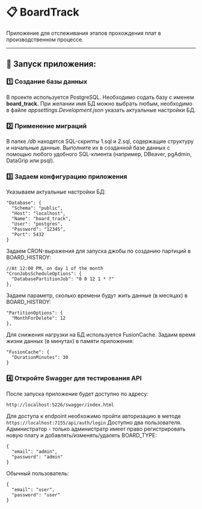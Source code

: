 
# 📋 BoardTrack

Приложение для отслеживания этапов прохождения плат в производственном процессе.

---

## 🚀 Запуск приложения:

### 1️⃣ Создание базы данных

В проекте используется PostgreSQL. Необходимо содать базу с именем **board_track.** 
При желании имя БД можно выбрать любым, необходимо в файле *appsettings.Development.json* указать актуальные настройки БД. 

### 2️⃣ Применение миграций

В папке */db* находятся SQL-скрипты 1.sql и 2.sql, содержащие структуру и начальные данные. Выполните их в созданной базе данных с помощью любого удобного SQL-клиента (например, DBeaver, pgAdmin, DataGrip или psql).

### 3️⃣ Задаем конфигурацию приложения

Указываем актуальные настройки БД:
```env
"Database": {
  "Schema": "public",
  "Host": "localhost",
  "Name": "board_track",
  "User": "postgres",
  "Password": "12345",
  "Port": 5432
}
```

Задаем CRON-выражения для запуска джобы по созданию партиций в BOARD_HISTROY:
```
//At 12:00 PM, on day 1 of the month
"CronJobsScheduleOptions": {
  "DatabasePartitionJob": "0 0 12 1 * ?"
},
```

Задаем параметр, сколько времени будут жить данные (в месяцах) в BOARD_HISTROY:
```
"PartitionOptions": {
  "MonthForDelete": 12
},
```

Для снижения нагрузки на БД используется FusionCache. Задаим время жизни данных (в минутах) в памяти приложения:
```
"FusionCache": {
  "DurationMinutes": 30
}
```
### 4️⃣ Откройте Swagger для тестирования API
После запуска приложение будет доступно по адресу:
```
http://localhost:5226/swagger/index.html
```
Для доступа к endpoint необхожимо пройти авторизацию в методе 
```https://localhost:7155/api/auth/login```
Доступно два пользователя. 
Администратор - только администратр имеет право регистрировать новую плату и добавлять/изменять/удалять BOARD_TYPE:
```
{
  "email": "admin",
  "password": "admin"
}
```

Обычный пользователь:
```
{
  "email": "user",
  "password": "user"
}
```
